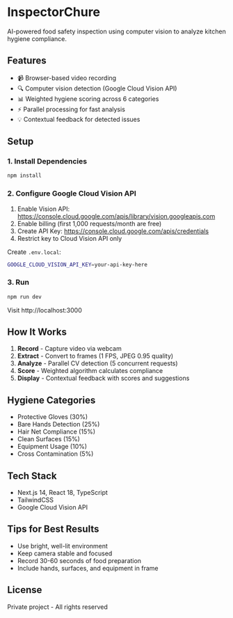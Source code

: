 # InspectorChure

AI-powered food safety inspection using computer vision to analyze kitchen hygiene compliance.

## Features

- 📹 Browser-based video recording
- 🔍 Computer vision detection (Google Cloud Vision API)
- 📊 Weighted hygiene scoring across 6 categories
- ⚡ Parallel processing for fast analysis
- 💡 Contextual feedback for detected issues

## Setup

### 1. Install Dependencies
```bash
npm install
```

### 2. Configure Google Cloud Vision API

1. Enable Vision API: https://console.cloud.google.com/apis/library/vision.googleapis.com
2. Enable billing (first 1,000 requests/month are free)
3. Create API Key: https://console.cloud.google.com/apis/credentials
4. Restrict key to Cloud Vision API only

Create `.env.local`:
```bash
GOOGLE_CLOUD_VISION_API_KEY=your-api-key-here
```

### 3. Run
```bash
npm run dev
```

Visit http://localhost:3000

## How It Works

1. **Record** - Capture video via webcam
2. **Extract** - Convert to frames (1 FPS, JPEG 0.95 quality)
3. **Analyze** - Parallel CV detection (5 concurrent requests)
4. **Score** - Weighted algorithm calculates compliance
5. **Display** - Contextual feedback with scores and suggestions

## Hygiene Categories

- Protective Gloves (30%)
- Bare Hands Detection (25%)
- Hair Net Compliance (15%)
- Clean Surfaces (15%)
- Equipment Usage (10%)
- Cross Contamination (5%)

## Tech Stack

- Next.js 14, React 18, TypeScript
- TailwindCSS
- Google Cloud Vision API

## Tips for Best Results

- Use bright, well-lit environment
- Keep camera stable and focused
- Record 30-60 seconds of food preparation
- Include hands, surfaces, and equipment in frame

## License

Private project - All rights reserved
